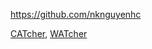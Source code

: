 
<!-- Give link to your github home page -->
<span id="github">https://github.com/nknguyenhc</span>

<!-- [CS3281: Give your NUS-OSS project][CS3282: give your internal and external projects related to the module] -->
<span id="projects">[CATcher](https://github.com/CATcher-org/CATcher), [WATcher](https://github.com/CATcher-org/WATcher)</span>
